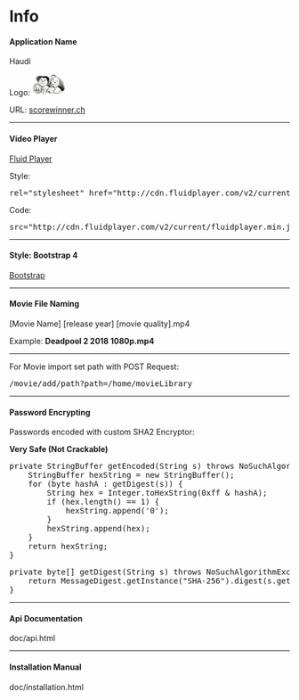 <h1>Info</h1>
<h4>Application Name</h4>
<p>Haudi</p>
<p>Logo: <img src="https://github.com/Wetwer/movie-db-api/blob/master/doc/img/330px-MaxMoritz.png" width="60px"></p>
<p>URL: <a target="_blank" href="http://scorewinner.ch">scorewinner.ch</a></p>
<hr>
<h4>Video Player</h4>
<p><a target="_blank" href="https://docs.fluidplayer.com/">Fluid Player</a></p>
Style:
<pre>rel="stylesheet" href="http://cdn.fluidplayer.com/v2/current/fluidplayer.min.css" type="text/css"</pre>
Code:
<pre>src="http://cdn.fluidplayer.com/v2/current/fluidplayer.min.js"</pre>
<hr>
<h4>Style: Bootstrap 4</h4>
<p><a target="_blank" href="https://www.w3schools.com/bootstrap4/">Bootstrap</a></p>
<hr>
<h4>Movie File Naming</h4>
<p>[Movie Name] [release year] [movie quality].mp4</p>
<p>Example: <b>Deadpool 2 2018 1080p.mp4</b></p>
<hr>
<p>For Movie import set path with POST Request:</p>
<pre>/movie/add/path?path=/home/movieLibrary</pre>
<hr>
<h4>Password Encrypting</h4>
<p>Passwords encoded with custom SHA2 Encryptor:</p>
<b>Very Safe (Not Crackable)</b>
<pre>
private StringBuffer getEncoded(String s) throws NoSuchAlgorithmException, UnsupportedEncodingException {
    StringBuffer hexString = new StringBuffer();
    for (byte hashA : getDigest(s)) {
        String hex = Integer.toHexString(0xff & hashA);
        if (hex.length() == 1) {
            hexString.append('0');
        }
        hexString.append(hex);
    }
    return hexString;
}
</pre>
<pre>
private byte[] getDigest(String s) throws NoSuchAlgorithmException, UnsupportedEncodingException {
    return MessageDigest.getInstance("SHA-256").digest(s.getBytes("UTF-8"));
}
</pre>
<hr>
<h4>Api Documentation</h4>
<p>doc/api.html</p>
<hr>
<h4>Installation Manual</h4>
<p>doc/installation.html</p>
